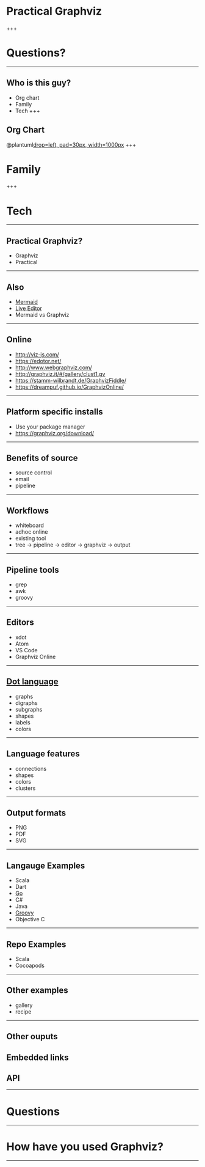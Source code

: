 # Practical Graphviz
+++
# Questions?
---
## Who is this guy?
* Org chart
* Family
* Tech
+++
## Org Chart
@plantuml[drop=left, pad=30px, width=1000px](org.puml)
+++
# Family
+++
# Tech
---
## Practical Graphviz?
* Graphviz
* Practical
---
## Also
* [Mermaid](https://mermaid-js.github.io/mermaid/#/)
* [Live Editor](https://mermaid-js.github.io/mermaid-live-editor)
* Mermaid vs Graphviz
---
## Online
* http://viz-js.com/
* https://edotor.net/
* http://www.webgraphviz.com/
* http://graphviz.it/#/gallery/clust1.gv
* https://stamm-wilbrandt.de/GraphvizFiddle/
* https://dreampuf.github.io/GraphvizOnline/
---
## Platform specific installs
* Use your package manager
* https://graphviz.org/download/
---
## Benefits of source
* source control
* email
* pipeline
---
## Workflows
* whiteboard
* adhoc online
* existing tool
* tree -> pipeline -> editor -> graphviz -> output
---
## Pipeline tools
* grep
* awk
* groovy
---
## Editors
* xdot
* Atom
* VS Code
* Graphviz Online
---
## [Dot language](https://graphviz.org/doc/info/lang.html)
* graphs
* digraphs
* subgraphs
* shapes
* labels
* colors
---
## Language features
* connections
* shapes
* colors
* clusters
---
## Output formats
* PNG
* PDF
* SVG
---
## Langauge Examples
* Scala
* Dart
* [Go](https://graphviz.org/Gallery/directed/go-package.html)
* C#
* Java
* [Groovy](https://dreampuf.github.io/GraphvizOnline/?url=https://raw.githubusercontent.com/curtcox/Meraki-Web-Gateway/master/architecture/gateway.dot)
* Objective C
---
## Repo Examples
* Scala
* Cocoapods
---
## Other examples
* gallery
* recipe
---
## Other ouputs
## Embedded links
## API
---
# Questions
---
# How have you used Graphviz?
---
